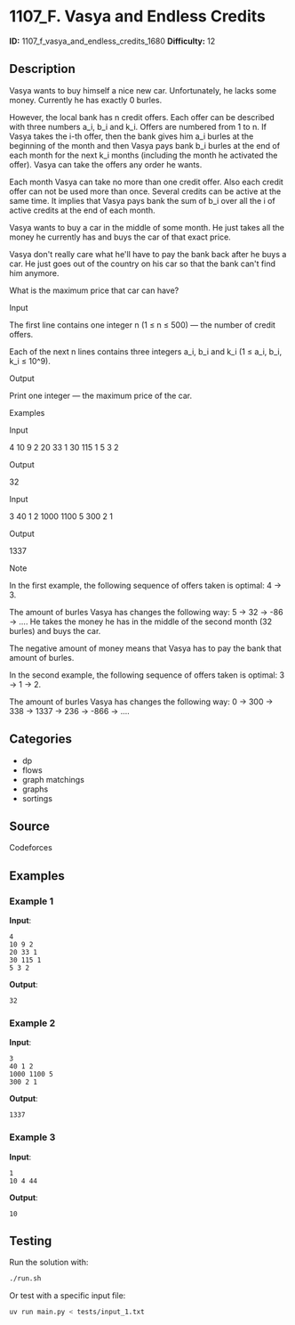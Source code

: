 # 1107_F. Vasya and Endless Credits

**ID:** 1107_f_vasya_and_endless_credits_1680
**Difficulty:** 12

## Description

Vasya wants to buy himself a nice new car. Unfortunately, he lacks some money. Currently he has exactly 0 burles.

However, the local bank has n credit offers. Each offer can be described with three numbers a_i, b_i and k_i. Offers are numbered from 1 to n. If Vasya takes the i-th offer, then the bank gives him a_i burles at the beginning of the month and then Vasya pays bank b_i burles at the end of each month for the next k_i months (including the month he activated the offer). Vasya can take the offers any order he wants.

Each month Vasya can take no more than one credit offer. Also each credit offer can not be used more than once. Several credits can be active at the same time. It implies that Vasya pays bank the sum of b_i over all the i of active credits at the end of each month.

Vasya wants to buy a car in the middle of some month. He just takes all the money he currently has and buys the car of that exact price.

Vasya don't really care what he'll have to pay the bank back after he buys a car. He just goes out of the country on his car so that the bank can't find him anymore.

What is the maximum price that car can have?

Input

The first line contains one integer n (1 ≤ n ≤ 500) — the number of credit offers.

Each of the next n lines contains three integers a_i, b_i and k_i (1 ≤ a_i, b_i, k_i ≤ 10^9).

Output

Print one integer — the maximum price of the car.

Examples

Input


4
10 9 2
20 33 1
30 115 1
5 3 2


Output


32


Input


3
40 1 2
1000 1100 5
300 2 1


Output


1337

Note

In the first example, the following sequence of offers taken is optimal: 4 → 3.

The amount of burles Vasya has changes the following way: 5 → 32 → -86 → .... He takes the money he has in the middle of the second month (32 burles) and buys the car.

The negative amount of money means that Vasya has to pay the bank that amount of burles.

In the second example, the following sequence of offers taken is optimal: 3 → 1 → 2.

The amount of burles Vasya has changes the following way: 0 → 300 → 338 → 1337 → 236 → -866 → ....

## Categories

- dp
- flows
- graph matchings
- graphs
- sortings

## Source

Codeforces

## Examples

### Example 1

**Input**:
```
4
10 9 2
20 33 1
30 115 1
5 3 2
```

**Output**:
```
32
```

### Example 2

**Input**:
```
3
40 1 2
1000 1100 5
300 2 1
```

**Output**:
```
1337
```

### Example 3

**Input**:
```
1
10 4 44
```

**Output**:
```
10
```


## Testing

Run the solution with:

```bash
./run.sh
```

Or test with a specific input file:

```bash
uv run main.py < tests/input_1.txt
```
